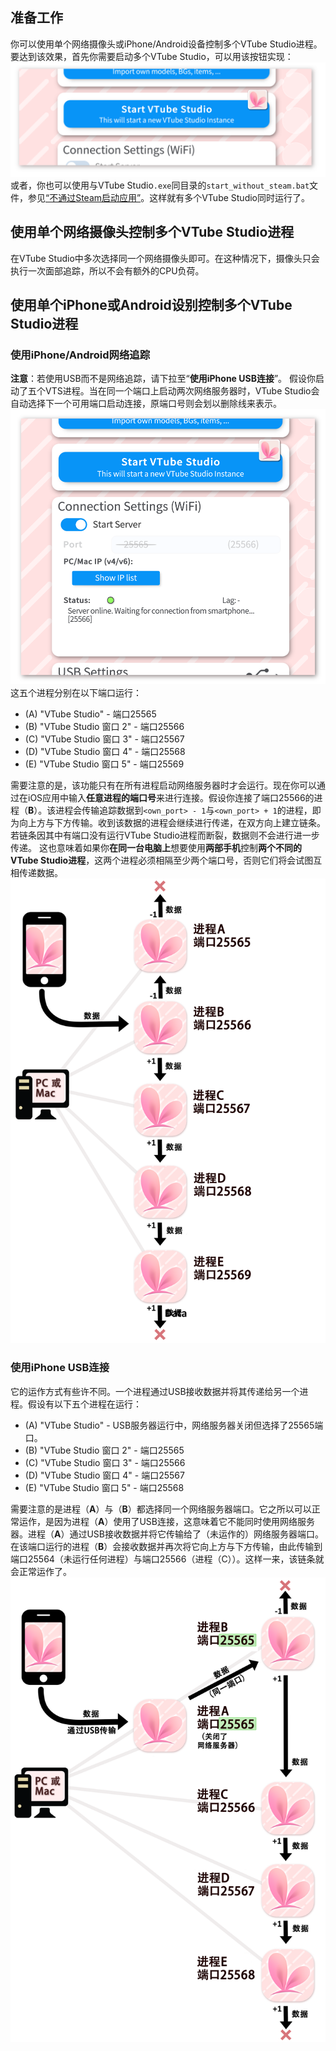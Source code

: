 ## 准备工作

你可以使用单个网络摄像头或iPhone/Android设备控制多个VTube Studio进程。
要达到该效果，首先你需要启动多个VTube Studio，可以用该按钮实现：
![](https://github.com/Elegetic/Photos/blob/main/VTS/start_new_vts_instance_button.png)
或者，你也可以使用与VTube Studio`.exe`同目录的`start_without_steam.bat`文件，参见[“不通过Steam启动应用”](https://github.com/Elegetic/VTubeStudio/wiki/%E4%B8%8D%E9%80%9A%E8%BF%87Steam%E5%90%AF%E5%8A%A8%E5%BA%94%E7%94%A8)。这样就有多个VTube Studio同时运行了。

## 使用单个网络摄像头控制多个VTube Studio进程

在VTube Studio中多次选择同一个网络摄像头即可。在这种情况下，摄像头只会执行一次面部追踪，所以不会有额外的CPU负荷。

## 使用单个iPhone或Android设别控制多个VTube Studio进程

### 使用iPhone/Android网络追踪

**注意**：若使用USB而不是网络追踪，请下拉至“**使用iPhone USB连接**”。
假设你启动了五个VTS进程。当在同一个端口上启动两次网络服务器时，VTube Studio会自动选择下一个可用端口启动连接，原端口号则会划以删除线来表示。
![](https://github.com/Elegetic/Photos/blob/main/VTS/network_server_auto_ip.png)
这五个进程分别在以下端口运行：

* (A) "VTube Studio" - 端口25565
* (B) "VTube Studio 窗口 2" - 端口25566
* (C) "VTube Studio 窗口 3" - 端口25567
* (D) "VTube Studio 窗口 4" - 端口25568
* (E) "VTube Studio 窗口 5" - 端口25569

需要注意的是，该功能只有在所有进程启动网络服务器时才会运行。现在你可以通过在iOS应用中输入**任意进程的端口号**来进行连接。假设你连接了端口25566的进程（**B**）。该进程会传输追踪数据到`<own_port> - 1`与`<own_port> + 1`的进程，即为向上方与下方传输。收到该数据的进程会继续进行传递，在双方向上建立链条。若链条因其中有端口没有运行VTube Studio进程而断裂，数据则不会进行进一步传递。
这也意味着如果你**在同一台电脑上**想要使用**两部手机**控制**两个不同的VTube Studio进程**，这两个进程必须相隔至少两个端口号，否则它们将会试图互相传递数据。
![](https://github.com/Elegetic/Photos/blob/main/VTS/vtube_studio_multi_instance_1_CHN.png)

### 使用iPhone USB连接

它的运作方式有些许不同。一个进程通过USB接收数据并将其传递给另一个进程。假设有以下五个进程在运行：

* (A) "VTube Studio" - USB服务器运行中，网络服务器关闭但选择了25565端口。
* (B) "VTube Studio 窗口 2" - 端口25565
* (C) "VTube Studio 窗口 3" - 端口25566
* (D) "VTube Studio 窗口 4" - 端口25567
* (E) "VTube Studio 窗口 5" - 端口25568

需要注意的是进程（**A**）与（**B**）都选择同一个网络服务器端口。它之所以可以正常运作，是因为进程（**A**）使用了USB连接，这意味着它不能同时使用网络服务器。进程（**A**）通过USB接收数据并将它传输给了（未运作的）网络服务器端口。在该端口运行的进程（**B**）会接收数据并再次将它向上方与下方传输，由此传输到端口25564（未运行任何进程）与端口25566（进程（C））。这样一来，该链条就会正常运作了。
![](https://github.com/Elegetic/Photos/blob/main/VTS/vtube_studio_multi_instance_2_CHN.png)